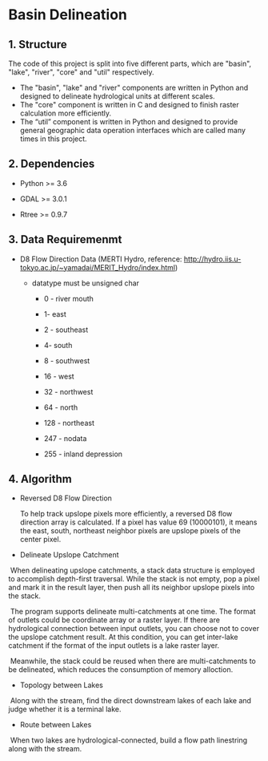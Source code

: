 # Basin Delineation

## 1. Structure

The code of this project is split into five different parts, which are "basin", "lake", "river", "core" and "util" respectively.

- The "basin", "lake" and "river" components are written in Python and designed to delineate hydrological units at different scales.
- The "core" component is written in C and designed to finish raster calculation more efficiently. 
- The “util” component is written in Python and designed to provide general geographic data operation interfaces which are called many times in this project. 

## 2. Dependencies

- Python >= 3.6

- GDAL >= 3.0.1

- Rtree >= 0.9.7

## 3. Data Requiremenmt

- D8 Flow Direction Data (MERTI Hydro, reference: http://hydro.iis.u-tokyo.ac.jp/~yamadai/MERIT_Hydro/index.html)

  - datatype must be unsigned char

    - 0 - river mouth

    - 1- east

    - 2 - southeast

    - 4- south

    - 8 - southwest

    - 16 - west

    - 32 - northwest

    - 64 - north

    - 128 - northeast

    - 247 - nodata

    - 255 - inland depression

## 4. Algorithm

- Reversed D8 Flow Direction

  To help track upslope pixels more efficiently, a reversed D8 flow direction array is calculated. If a pixel has value 69 (10000101), it means the east, south, northeast neighbor pixels are upslope pixels of the center pixel.

- Delineate Upslope Catchment

​		When delineating upslope catchments, a stack data structure is employed to accomplish depth-first traversal. While the stack is not empty, pop a pixel and mark it in the result layer, then push all its neighbor upslope pixels into the stack.

​		The program supports delineate multi-catchments at one time. The format of outlets could be coordinate array or a raster layer. If there are hydrological connection between input outlets, you can choose not to cover the upslope catchment result. At this condition, you can get inter-lake catchment if the format of the input outlets is a lake raster layer. 

​		Meanwhile, the stack could be reused when there are multi-catchments to be delineated, which reduces the consumption of memory alloction.

- Topology between Lakes

​		Along with the stream, find the direct downstream lakes of each lake and judge whether it is a terminal lake.

- Route between Lakes

​		When two lakes are hydrological-connected, build a flow path linestring along with the stream.